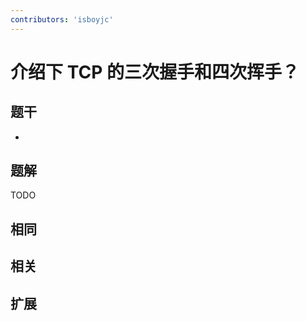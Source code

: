 ```yaml
---
contributors: 'isboyjc'
---
```


# 介绍下 TCP 的三次握手和四次挥手？


## 题干

- 



## 题解

<!-- ::: details 点我查看题解 -->

  TODO

<!-- ::: -->



## 相同


## 相关


## 扩展

